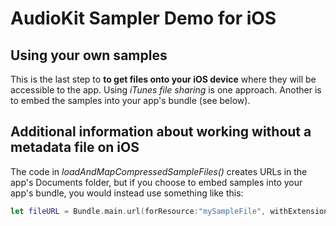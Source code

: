 # AudioKit Sampler Demo for iOS

## Using your own samples

This is the last step to  **to get files onto your iOS device** where they will be accessible to the app. Using *iTunes file sharing* is one approach. Another is to embed the samples into your app's bundle (see below).

## Additional information about working without a metadata file on iOS

The code in *loadAndMapCompressedSampleFiles()* creates URLs in the app's Documents folder, but if you choose to embed samples into your app's bundle, you would instead use something like this:

```Swift
let fileURL = Bundle.main.url(forResource:"mySampleFile", withExtension: "wav")
```
